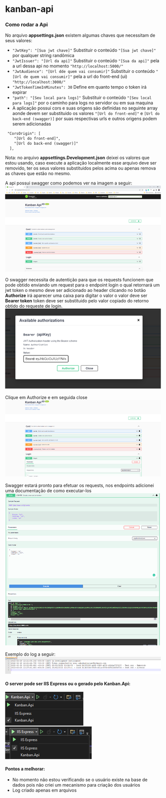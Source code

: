 # kanban-api

### Como rodar a Api

No arquivo **appsettings.json** existem algumas chaves que necessitam de seus valores:<br>
- `"JwtKey": "[Sua jwt chave]"` Substituir o conteúdo `"[Sua jwt chave]"` por qualquer string randômica
- `"JwtIssuer": "[Url da api]"` Substituir o conteúdo `"[Sua da api]"` pela a url dessa api no momento `"http://localhost:5000/"`
- `"JwtAudience": "[Url dde quem vai consumir]"` Substituir o conteúdo `"[Url de quem vai consumir]"` pela a url do front-end (ui) `"http://localhost:3000/"`
- `"JwtTokenTimeInMinutes": 30` Define em quanto tempo o token irá expirar
- `"path": "[Seu local para logs]"` Substituir o conteúdo `"[Seu local para logs]"` por o caminho para logs no servidor ou em sua maquina
- A aplicação possui cors e suas origens são definidas no seguinte array aonde devem ser substituido os valores `"[Url do front-end]"` e `[Url do back-end (swagger)]` por suas respectivas urls e outros origens podem serem adicionadas
```
 "CorsOrigin": [
    "[Url do front-end]",
    "[Url do back-end (swagger)]"
  ],
```
Nota: no arquivo **appsettings.Development.json** deixei os valores que estou usando, caso execute a aplicação localmente esse arquivo deve ser removido, ter os seus valores substituidos pelos acima ou apenas remova as chaves que estão no mesmo.<br>

A api possui swagger como podemos ver na imagem a seguir:<br>
![Swagger](/Docs/api-swagger.png)<br>

O swagger necessita de autentição para que os requests funcionem que pode obtido enviando um request para o endpoint login o qual retornará um jwt token o mesmo deve ser adicionado ao header clicando no botão **Authorize** irá aparecer uma caixa para digitar o valor o valor deve ser **Bearer token** token deve ser substituido pelo valor copiado do retorno obtido do requeste de login.<br>
![Swagger Authorize](/Docs/swagger-authorize.png)<br><br>
Clique em Authorize e em seguida close<br>
![Swagger Authorized](/Docs/swagger-authorized.png)<br><br>
Swagger estará pronto para efetuar os requests, nos endpoints adicionei uma documentação de como executar-los<br>
![Swagger Post](/Docs/swagger-post.png)<br><br>
Exemplo do log a seguir:<br>
![Api Log](/Docs/api-log.png)<br>

#### O server pode ser IIS Express ou o gerado pelo Kanban.Api:
![Kanban.Api](/Docs/server.png)
![IIS Express](/Docs/server2.png)<br>

#### Pontos a melhorar:
- No momento não estou verificando se o usuário existe na base de dados pois não criei um mecanismo para criação dos usuários
- Log criado apenas em arquivos
